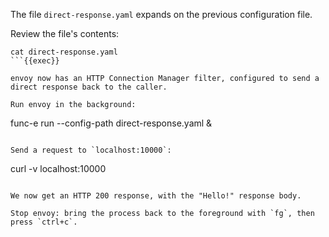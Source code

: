 The file `direct-response.yaml` expands on the previous configuration file.

Review the file's contents:

```
cat direct-response.yaml
```{{exec}}

envoy now has an HTTP Connection Manager filter, configured to send a direct response back to the caller.

Run envoy in the background:

```
func-e run --config-path direct-response.yaml &
```{{exec}}

Send a request to `localhost:10000`:

```
curl -v localhost:10000
```{{exec}}

We now get an HTTP 200 response, with the "Hello!" response body.

Stop envoy: bring the process back to the foreground with `fg`, then press `ctrl+c`.